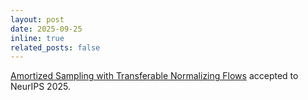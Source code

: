 ```yaml
---
layout: post
date: 2025-09-25
inline: true
related_posts: false
---
```


[Amortized Sampling with Transferable Normalizing Flows](https://arxiv.org/abs/2508.18175) accepted to NeurIPS 2025.
